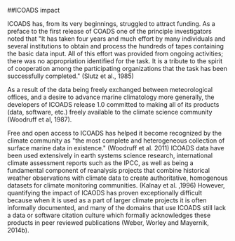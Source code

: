 ##ICOADS impact

ICOADS has, from its very beginnings, struggled to attract funding. As a preface to the first release of COADS one of the principle investigators noted that "It has taken four years and much effort by many individuals and several institutions to obtain and process the hundreds of tapes containing the basic data input. All of this effort was provided from ongoing activities; there was no appropriation identified for the task. It is a tribute to the spirit of cooperation among the participating organizations that the task has been successfully completed." (Slutz et al., 1985)

As a result of the data being freely exchanged between meteorological offices, and a desire to advance marine climatology more generally, the developers of ICOADS release 1.0 committed to making all of its products (data, software, etc.) freely available to the climate science community (Woodruff et al, 1987). 

Free and open access to ICOADS has helped it become recognized by the climate community as  "the most complete and heterogeneous collection of surface marine data in existence." (Woodruff et al. 2011) ICOADS data have been used extensively in earth systems science research, international climate assessment reports such as the IPCC, as well as being a fundamental component of reanalysis projects that combine historical weather observations with climate data to create authoritative, homogenous datasets for climate monitoring communities.  (Kalnay et al. ,1996) However, quantifying the impact of ICAODS has proven exceptionally difficult because when it is used as a part of larger climate projects it is often informally documented, and many of the domains that use ICOADS still lack a data or software citation culture which formally acknowledges these products in peer reviewed publications (Weber, Worley and Mayernik, 2014b). 